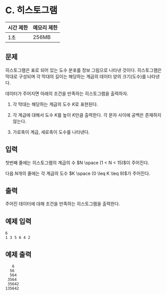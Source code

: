 # C. 히스토그램

| 시간 제한 | 메모리 제한 |
| --- | --- |
| 1초 | 256MB |

## 문제

히스토그램은 표로 되어 있는 도수 분포를 정보 그림으로 나타낸 것이다. 히스토그램은 막대로 구성되며 각 막대의 길이는 해당하는 계급의 데이터 양의 크기(도수)를 나타낸다.

데이터가 주어지면 아래의 조건을 만족하는 히스토그램을 출력하자.

1. 각 막대는 해당하는 계급의 도수 $K$로 표현된다.

2. 각 계급에 대해서 도수 $K$를 높이 $K$만큼 출력한다. 각 문자 사이에 공백은 존재하지 않는다.

3. 가로축이 계급, 세로축이 도수를 나타낸다.

## 입력

첫번째 줄에는 히스토그램의 계급의 수 $N \space (1 < N < 15)$이 주어진다.

다음 $N$개의 줄에는 각 계급의 도수 $K \space (0 \leq K \leq 9)$가 주어진다.

## 출력

주어진 데이터에 대해 조건을 만족하는 히스토그램을 출력한다.

## 예제 입력

```
6
1 3 5 6 4 2
```

## 예제 출력

```
   6  
  56  
  564 
 3564 
 35642
135642
```

